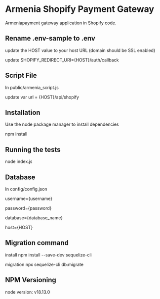 # Armenia Shopify Payment Gateway

Armeniapayment gateway application in Shopify code.

## Rename .env-sample to .env

update the HOST value to your host URL (domain should be SSL enabled)

update SHOPIFY_REDIRECT_URI={HOST}/auth/callback

## Script File

In public/armenia_script.js

update var url = {HOST}/api/shopify

## Installation

Use the node package manager to install dependencies

npm install

## Running the tests

node index.js

## Database

In config/config.json

username={username}

password={password}

database={database_name}

host={HOST}

## Migration command

install npm install --save-dev sequelize-cli

migration npx sequelize-cli db:migrate

## NPM Versioning

node version: v18.13.0